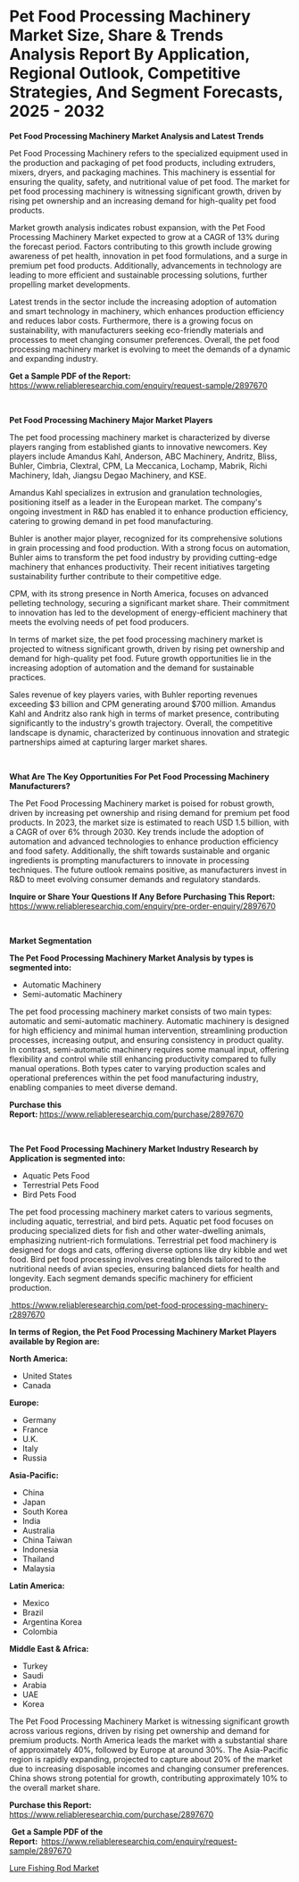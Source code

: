<p><h1>Pet Food Processing Machinery Market Size, Share & Trends Analysis Report By Application, Regional Outlook, Competitive Strategies, And Segment Forecasts, 2025 - 2032</h1></p><p><strong>Pet Food Processing Machinery Market Analysis and Latest Trends</strong></p>
<p><p>Pet Food Processing Machinery refers to the specialized equipment used in the production and packaging of pet food products, including extruders, mixers, dryers, and packaging machines. This machinery is essential for ensuring the quality, safety, and nutritional value of pet food. The market for pet food processing machinery is witnessing significant growth, driven by rising pet ownership and an increasing demand for high-quality pet food products.</p><p>Market growth analysis indicates robust expansion, with the Pet Food Processing Machinery Market expected to grow at a CAGR of 13% during the forecast period. Factors contributing to this growth include growing awareness of pet health, innovation in pet food formulations, and a surge in premium pet food products. Additionally, advancements in technology are leading to more efficient and sustainable processing solutions, further propelling market developments.</p><p>Latest trends in the sector include the increasing adoption of automation and smart technology in machinery, which enhances production efficiency and reduces labor costs. Furthermore, there is a growing focus on sustainability, with manufacturers seeking eco-friendly materials and processes to meet changing consumer preferences. Overall, the pet food processing machinery market is evolving to meet the demands of a dynamic and expanding industry.</p></p>
<p><strong>Get a Sample PDF of the Report:&nbsp;</strong> <a href="https://www.reliableresearchiq.com/enquiry/request-sample/2897670?utm_campaign=2802&utm_medium=2&utm_source=Github&utm_content=ia&utm_term=15032025&utm_id=pet-food-processing-machinery">https://www.reliableresearchiq.com/enquiry/request-sample/2897670</a></p>
<p>&nbsp;</p>
<p><strong>Pet Food Processing Machinery Major Market Players</strong></p>
<p><p>The pet food processing machinery market is characterized by diverse players ranging from established giants to innovative newcomers. Key players include Amandus Kahl, Anderson, ABC Machinery, Andritz, Bliss, Buhler, Cimbria, Clextral, CPM, La Meccanica, Lochamp, Mabrik, Richi Machinery, Idah, Jiangsu Degao Machinery, and KSE.</p><p>Amandus Kahl specializes in extrusion and granulation technologies, positioning itself as a leader in the European market. The company's ongoing investment in R&D has enabled it to enhance production efficiency, catering to growing demand in pet food manufacturing.</p><p>Buhler is another major player, recognized for its comprehensive solutions in grain processing and food production. With a strong focus on automation, Buhler aims to transform the pet food industry by providing cutting-edge machinery that enhances productivity. Their recent initiatives targeting sustainability further contribute to their competitive edge.</p><p>CPM, with its strong presence in North America, focuses on advanced pelleting technology, securing a significant market share. Their commitment to innovation has led to the development of energy-efficient machinery that meets the evolving needs of pet food producers.</p><p>In terms of market size, the pet food processing machinery market is projected to witness significant growth, driven by rising pet ownership and demand for high-quality pet food. Future growth opportunities lie in the increasing adoption of automation and the demand for sustainable practices.</p><p>Sales revenue of key players varies, with Buhler reporting revenues exceeding $3 billion and CPM generating around $700 million. Amandus Kahl and Andritz also rank high in terms of market presence, contributing significantly to the industry's growth trajectory. Overall, the competitive landscape is dynamic, characterized by continuous innovation and strategic partnerships aimed at capturing larger market shares.</p></p>
<p>&nbsp;</p>
<p><strong>What Are The Key Opportunities For Pet Food Processing Machinery Manufacturers?</strong></p>
<p><p>The Pet Food Processing Machinery market is poised for robust growth, driven by increasing pet ownership and rising demand for premium pet food products. In 2023, the market size is estimated to reach USD 1.5 billion, with a CAGR of over 6% through 2030. Key trends include the adoption of automation and advanced technologies to enhance production efficiency and food safety. Additionally, the shift towards sustainable and organic ingredients is prompting manufacturers to innovate in processing techniques. The future outlook remains positive, as manufacturers invest in R&D to meet evolving consumer demands and regulatory standards.</p></p>
<p><strong>Inquire or Share Your Questions If Any Before Purchasing This Report:</strong> <a href="https://www.reliableresearchiq.com/enquiry/pre-order-enquiry/2897670?utm_campaign=2802&utm_medium=2&utm_source=Github&utm_content=ia&utm_term=15032025&utm_id=pet-food-processing-machinery">https://www.reliableresearchiq.com/enquiry/pre-order-enquiry/2897670</a></p>
<p>&nbsp;</p>
<p><strong>Market Segmentation</strong></p>
<p><strong>The Pet Food Processing Machinery Market Analysis by types is segmented into:</strong></p>
<p><ul><li>Automatic Machinery</li><li>Semi-automatic Machinery</li></ul></p>
<p><p>The pet food processing machinery market consists of two main types: automatic and semi-automatic machinery. Automatic machinery is designed for high efficiency and minimal human intervention, streamlining production processes, increasing output, and ensuring consistency in product quality. In contrast, semi-automatic machinery requires some manual input, offering flexibility and control while still enhancing productivity compared to fully manual operations. Both types cater to varying production scales and operational preferences within the pet food manufacturing industry, enabling companies to meet diverse demand.</p></p>
<p><strong>Purchase this Report:&nbsp;</strong><a href="https://www.reliableresearchiq.com/purchase/2897670?utm_campaign=2802&utm_medium=2&utm_source=Github&utm_content=ia&utm_term=15032025&utm_id=pet-food-processing-machinery">https://www.reliableresearchiq.com/purchase/2897670</a></p>
<p>&nbsp;</p>
<p><strong>The Pet Food Processing Machinery Market Industry Research by Application is segmented into:</strong></p>
<p><ul><li>Aquatic Pets Food</li><li>Terrestrial Pets Food</li><li>Bird Pets Food</li></ul></p>
<p><p>The pet food processing machinery market caters to various segments, including aquatic, terrestrial, and bird pets. Aquatic pet food focuses on producing specialized diets for fish and other water-dwelling animals, emphasizing nutrient-rich formulations. Terrestrial pet food machinery is designed for dogs and cats, offering diverse options like dry kibble and wet food. Bird pet food processing involves creating blends tailored to the nutritional needs of avian species, ensuring balanced diets for health and longevity. Each segment demands specific machinery for efficient production.</p></p>
<p><a href="https://www.reliableresearchiq.com/pet-food-processing-machinery-r2897670?utm_campaign=2802&utm_medium=2&utm_source=Github&utm_content=ia&utm_term=15032025&utm_id=pet-food-processing-machinery">&nbsp;https://www.reliableresearchiq.com/pet-food-processing-machinery-r2897670</a></p>
<p><strong>In terms of Region, the Pet Food Processing Machinery Market Players available by Region are:</strong></p>
<p>
    <p> <strong> North America: </strong>
        <ul>
            <li>United States</li>
            <li>Canada</li>
        </ul>
        </p> 
    <p> <strong> Europe: </strong>
        <ul>
            <li>Germany</li>
            <li>France</li>
            <li>U.K.</li>
            <li>Italy</li>
            <li>Russia</li>
        </ul>
        </p> 
    <p> <strong> Asia-Pacific: </strong>
        <ul>
            <li>China</li>
            <li>Japan</li>
            <li>South Korea</li>
            <li>India</li>
            <li>Australia</li>
            <li>China Taiwan</li>
            <li>Indonesia</li>
            <li>Thailand</li>
            <li>Malaysia</li>
        </ul>
        </p> 
    <p> <strong> Latin America: </strong>
        <ul>
            <li>Mexico</li>
            <li>Brazil</li>
            <li>Argentina Korea</li>
            <li>Colombia</li>
        </ul>
        </p> 
    <p> <strong> Middle East & Africa: </strong>
        <ul>
            <li>Turkey</li>
            <li>Saudi</li>
            <li>Arabia</li>
            <li>UAE</li>
            <li>Korea</li>
        </ul>
    </p>
    </p>
<p><p>The Pet Food Processing Machinery Market is witnessing significant growth across various regions, driven by rising pet ownership and demand for premium products. North America leads the market with a substantial share of approximately 40%, followed by Europe at around 30%. The Asia-Pacific region is rapidly expanding, projected to capture about 20% of the market due to increasing disposable incomes and changing consumer preferences. China shows strong potential for growth, contributing approximately 10% to the overall market share. </p></p>
<p><strong>Purchase this Report: </strong><a href="https://www.reliableresearchiq.com/purchase/2897670?utm_campaign=2802&utm_medium=2&utm_source=Github&utm_content=ia&utm_term=15032025&utm_id=pet-food-processing-machinery">https://www.reliableresearchiq.com/purchase/2897670</a></p>
<p>&nbsp;<strong>Get a Sample PDF of the Report:&nbsp;&nbsp;</strong><a href="https://www.reliableresearchiq.com/enquiry/request-sample/2897670?utm_campaign=2802&utm_medium=2&utm_source=Github&utm_content=ia&utm_term=15032025&utm_id=pet-food-processing-machinery">https://www.reliableresearchiq.com/enquiry/request-sample/2897670</a></p>
<p><strong></strong></p>
<p><p><a href="https://github.com/kimberjam0i/Market-Research-Report-List-1/blob/main/lure-fishing-rod-market.md?utm_campaign=2802&utm_medium=2&utm_source=Github&utm_content=ia&utm_term=15032025&utm_id=pet-food-processing-machinery">Lure Fishing Rod Market</a></p></p>